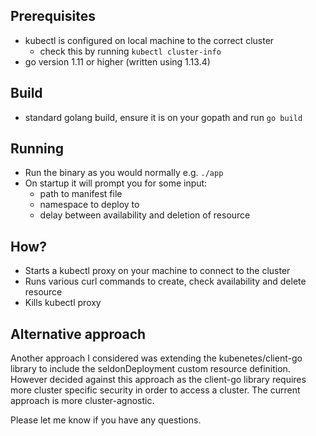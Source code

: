 ## Prerequisites

- kubectl is configured on local machine to the correct cluster
    - check this by running `kubectl cluster-info`
- go version 1.11 or higher (written using 1.13.4)

## Build

- standard golang build, ensure it is on your gopath and run `go build`

## Running

- Run the binary as you would normally e.g. `./app`
- On startup it will prompt you for some input:
    - path to manifest file
    - namespace to deploy to
    - delay between availability and deletion of resource
    
## How?

- Starts a kubectl proxy on your machine to connect to the cluster
- Runs various curl commands to create, check availability and delete resource
- Kills kubectl proxy

## Alternative approach
Another approach I considered was extending the kubenetes/client-go library to include
the seldonDeployment custom resource definition. However decided against this approach as the client-go library 
requires more cluster specific security in order to access a cluster. The current approach is more cluster-agnostic.

Please let me know if you have any questions.
